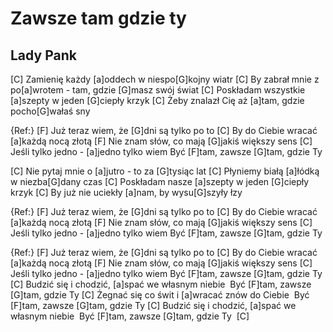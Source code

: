 # Zawsze tam gdzie ty
## Lady Pank


[C] Zamienię każdy [a]oddech w niespo[G]kojny wiatr
[C] By zabrał mnie z po[a]wrotem - tam, gdzie [G]masz swój świat
[C] Poskładam wszystkie [a]szepty w jeden [G]ciepły krzyk
[C] Żeby znalazł Cię aż [a]tam, gdzie pocho[G]wałaś sny

{Ref:}
[F] Już teraz wiem, że [G]dni są tylko po to
[C] By do Ciebie wracać [a]każdą nocą złotą
[F] Nie znam słów, co mają [G]jakiś większy sens
[C] Jeśli tylko jedno - [a]jedno tylko wiem
Być [F]tam, zawsze [G]tam, gdzie Ty

[C] Nie pytaj mnie o [a]jutro - to za [G]tysiąc lat
[C] Płyniemy białą [a]łódką w niezba[G]dany czas
[C] Poskładam nasze [a]szepty w jeden [G]ciepły krzyk
[C] By już nie uciekły [a]nam, by wysu[G]szyły łzy

{Ref:}
[F] Już teraz wiem, że [G]dni są tylko po to
[C] By do Ciebie wracać [a]każdą nocą złotą
[F] Nie znam słów, co mają [G]jakiś większy sens
[C] Jeśli tylko jedno - [a]jedno tylko wiem
Być [F]tam, zawsze [G]tam, gdzie Ty


{Ref:}
[F] Już teraz wiem, że [G]dni są tylko po to
[C] By do Ciebie wracać [a]każdą nocą złotą
[F] Nie znam słów, co mają [G]jakiś większy sens
[C] Jeśli tylko jedno - [a]jedno tylko wiem
Być [F]tam, zawsze [G]tam, gdzie Ty
[C] Budzić się i chodzić, [a]spać we własnym niebie
 Być [F]tam, zawsze [G]tam, gdzie Ty
[C] Żegnać się co świt i [a]wracać znów do Ciebie
 Być [F]tam, zawsze [G]tam, gdzie Ty
[C] Budzić się i chodzić, [a]spać we własnym niebie
 Być [F]tam, zawsze [G]tam, gdzie Ty  [C] 
